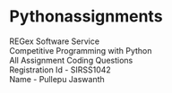 # Pythonassignments<br/>
REGex Software Service <br/>
Competitive Programming with Python <br/>
All Assignment Coding Questions <br/>
Registration Id - SIRSS1042 <br/>
Name - Pullepu Jaswanth <br/>
